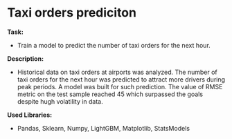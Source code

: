 # Taxi orders prediciton

**Task:**

- Train a model to predict the number of taxi orders for the next hour.

**Description:**

- Historical data on taxi orders at airports was analyzed. The number of taxi orders for the next hour was predicted to attract more drivers during peak periods. A model was built for such prediction. The value of RMSE metric on the test sample reached 45 which surpassed the goals despite hugh volatility in data.

**Used Libraries:**

- Pandas, Sklearn, Numpy, LightGBM, Matplotlib, StatsModels
